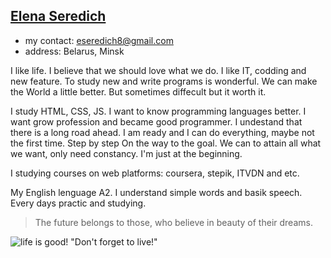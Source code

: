 ## [Elena Seredich](https://github.com/Leenok/)

* my contact: eseredich8@gmail.com
* address: Belarus, Minsk 

I like life. I believe that we should love what we do. I like IT, codding and new feature. To study new and write programs is wonderful.
We can make the World a little better. But sometimes diffecult but it worth it.   

I study HTML, CSS, JS. I want to know programming languages better. I want grow profession and became good programmer.
I undestand that there is a long road ahead. I am ready and I can do everything, maybe not the first time. Step by step On the way to the goal.
We can to attain all what we want, only need constancy. I'm just at the beginning.

I studying courses on web platforms: coursera, stepik, ITVDN and etc.

My English lenguage A2. I understand simple words and basik speech. Every days practic and studying.

>The future belongs to those, who believe in beauty of their dreams. 

![life is good!](https://www.ejin.ru/wp-content/uploads/2020/03/05ba59081124caa3cae84dd6cf74e516.jpg) "Don't forget to live!"

